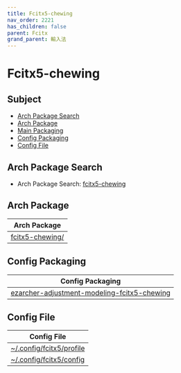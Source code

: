 ```yaml
---
title: Fcitx5-chewing
nav_order: 2221
has_children: false
parent: Fcitx
grand_parent: 輸入法
---
```



# Fcitx5-chewing


## Subject

* [Arch Package Search](#arch-package-search)
* [Arch Package](#arch-package)
* [Main Packaging](#main-packaging)
* [Config Packaging](#config-packaging)
* [Config File](#config-file)


## Arch Package Search

* Arch Package Search: [fcitx5-chewing](https://archlinux.org/packages/?sort=&q=fcitx5-chewing&maintainer=&flagged=)


## Arch Package

| Arch Package |
| --- |
| [fcitx5-chewing/](https://archlinux.org/packages/community/x86_64/fcitx5-chewing/) |


## Config Packaging

| Config Packaging |
| --- |
| [ezarcher-adjustment-modeling-fcitx5-chewing](https://github.com/samwhelp/ezarcher-adjustment/tree/main/project/ezarcher-adjustment-system/ezarcher-adjustment-packaging/pack/core/im/fcitx/ezarcher-adjustment-modeling-fcitx5-chewing) |


## Config File

| Config File |
| --- |
| [~/.config/fcitx5/profile](https://github.com/samwhelp/ezarcher-adjustment/blob/main/project/ezarcher-adjustment-system/ezarcher-adjustment-packaging/pack/core/im/fcitx/ezarcher-adjustment-modeling-fcitx5-chewing/asset/overlay/etc/skel/.config/fcitx5/profile) |
| [~/.config/fcitx5/config](https://github.com/samwhelp/ezarcher-adjustment/blob/main/project/ezarcher-adjustment-system/ezarcher-adjustment-packaging/pack/core/im/fcitx/ezarcher-adjustment-modeling-fcitx5-chewing/asset/overlay/etc/skel/.config/fcitx5/config) |
